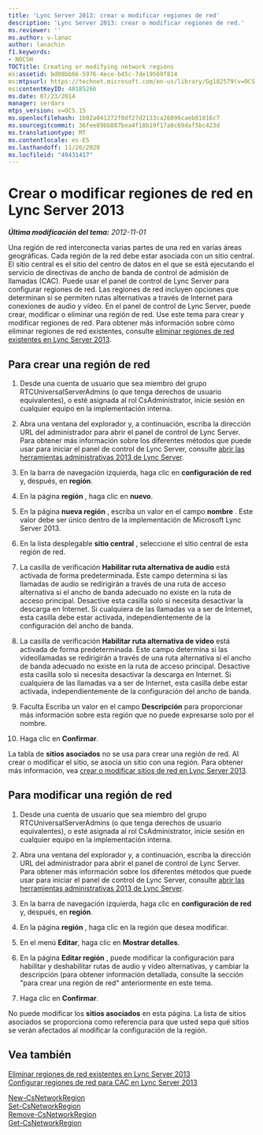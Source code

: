 ```yaml
---
title: 'Lync Server 2013: crear o modificar regiones de red'
description: 'Lync Server 2013: crear o modificar regiones de red.'
ms.reviewer: ''
ms.author: v-lanac
author: lanachin
f1.keywords:
- NOCSH
TOCTitle: Creating or modifying network regions
ms:assetid: bd08bb66-5976-4ece-b45c-7de19569f814
ms:mtpsurl: https://technet.microsoft.com/en-us/library/Gg182579(v=OCS.15)
ms:contentKeyID: 48185266
ms.date: 07/23/2014
manager: serdars
mtps_version: v=OCS.15
ms.openlocfilehash: 1b02a041272f0df27d2133ca26096caeb01816c7
ms.sourcegitcommit: 36fee89bb887bea4f18b19f17a8c69daf5bc423d
ms.translationtype: MT
ms.contentlocale: es-ES
ms.lasthandoff: 11/26/2020
ms.locfileid: "49431417"
---
```

# <a name="creating-or-modifying-network-regions-in-lync-server-2013"></a>Crear o modificar regiones de red en Lync Server 2013

<div data-xmlns="http://www.w3.org/1999/xhtml">

<div class="topic" data-xmlns="http://www.w3.org/1999/xhtml" data-msxsl="urn:schemas-microsoft-com:xslt" data-cs="https://msdn.microsoft.com/">

<div data-asp="https://msdn2.microsoft.com/asp">



</div>

<div id="mainSection">

<div id="mainBody">

<span> </span>

_**Última modificación del tema:** 2012-11-01_

Una región de red interconecta varias partes de una red en varias áreas geográficas. Cada región de la red debe estar asociada con un sitio central. El sitio central es el sitio del centro de datos en el que se está ejecutando el servicio de directivas de ancho de banda de control de admisión de llamadas (CAC). Puede usar el panel de control de Lync Server para configurar regiones de red. Las regiones de red incluyen opciones que determinan si se permiten rutas alternativas a través de Internet para conexiones de audio y vídeo. En el panel de control de Lync Server, puede crear, modificar o eliminar una región de red. Use este tema para crear y modificar regiones de red. Para obtener más información sobre cómo eliminar regiones de red existentes, consulte [eliminar regiones de red existentes en Lync Server 2013](lync-server-2013-deleting-existing-network-regions.md).

<div>

## <a name="to-create-a-network-region"></a>Para crear una región de red

1.  Desde una cuenta de usuario que sea miembro del grupo RTCUniversalServerAdmins (o que tenga derechos de usuario equivalentes), o esté asignada al rol CsAdministrator, inicie sesión en cualquier equipo en la implementación interna.

2.  Abra una ventana del explorador y, a continuación, escriba la dirección URL del administrador para abrir el panel de control de Lync Server. Para obtener más información sobre los diferentes métodos que puede usar para iniciar el panel de control de Lync Server, consulte [abrir las herramientas administrativas 2013 de Lync Server](lync-server-2013-open-lync-server-administrative-tools.md).

3.  En la barra de navegación izquierda, haga clic en **configuración de red** y, después, en **región**.

4.  En la página **región** , haga clic en **nuevo**.

5.  En la página **nueva región** , escriba un valor en el campo **nombre** . Este valor debe ser único dentro de la implementación de Microsoft Lync Server 2013.

6.  En la lista desplegable **sitio central** , seleccione el sitio central de esta región de red.

7.  La casilla de verificación **Habilitar ruta alternativa de audio** está activada de forma predeterminada. Este campo determina si las llamadas de audio se redirigirán a través de una ruta de acceso alternativa si el ancho de banda adecuado no existe en la ruta de acceso principal. Desactive esta casilla solo si necesita desactivar la descarga en Internet. Si cualquiera de las llamadas va a ser de Internet, esta casilla debe estar activada, independientemente de la configuración del ancho de banda.

8.  La casilla de verificación **Habilitar ruta alternativa de vídeo** está activada de forma predeterminada. Este campo determina si las videollamadas se redirigirán a través de una ruta alternativa si el ancho de banda adecuado no existe en la ruta de acceso principal. Desactive esta casilla solo si necesita desactivar la descarga en Internet. Si cualquiera de las llamadas va a ser de Internet, esta casilla debe estar activada, independientemente de la configuración del ancho de banda.

9.  Faculta Escriba un valor en el campo **Descripción** para proporcionar más información sobre esta región que no puede expresarse solo por el nombre.

10. Haga clic en **Confirmar**.

La tabla de **sitios asociados** no se usa para crear una región de red. Al crear o modificar el sitio, se asocia un sitio con una región. Para obtener más información, vea [crear o modificar sitios de red en Lync Server 2013](lync-server-2013-creating-or-modifying-network-sites.md).

</div>

<div>

## <a name="to-modify-a-network-region"></a>Para modificar una región de red

1.  Desde una cuenta de usuario que sea miembro del grupo RTCUniversalServerAdmins (o que tenga derechos de usuario equivalentes), o esté asignada al rol CsAdministrator, inicie sesión en cualquier equipo en la implementación interna.

2.  Abra una ventana del explorador y, a continuación, escriba la dirección URL del administrador para abrir el panel de control de Lync Server. Para obtener más información sobre los diferentes métodos que puede usar para iniciar el panel de control de Lync Server, consulte [abrir las herramientas administrativas 2013 de Lync Server](lync-server-2013-open-lync-server-administrative-tools.md).

3.  En la barra de navegación izquierda, haga clic en **configuración de red** y, después, en **región**.

4.  En la página **región** , haga clic en la región que desea modificar.

5.  En el menú **Editar**, haga clic en **Mostrar detalles**.

6.  En la página **Editar región** , puede modificar la configuración para habilitar y deshabilitar rutas de audio y vídeo alternativas, y cambiar la descripción (para obtener información detallada, consulte la sección "para crear una región de red" anteriormente en este tema.

7.  Haga clic en **Confirmar**.

No puede modificar los **sitios asociados** en esta página. La lista de sitios asociados se proporciona como referencia para que usted sepa qué sitios se verán afectados al modificar la configuración de la región.

</div>

<div>

## <a name="see-also"></a>Vea también


[Eliminar regiones de red existentes en Lync Server 2013](lync-server-2013-deleting-existing-network-regions.md)  
[Configurar regiones de red para CAC en Lync Server 2013](lync-server-2013-configure-network-regions-for-cac.md)  


[New-CsNetworkRegion](https://docs.microsoft.com/powershell/module/skype/New-CsNetworkRegion)  
[Set-CsNetworkRegion](https://docs.microsoft.com/powershell/module/skype/Set-CsNetworkRegion)  
[Remove-CsNetworkRegion](https://docs.microsoft.com/powershell/module/skype/Remove-CsNetworkRegion)  
[Get-CsNetworkRegion](https://docs.microsoft.com/powershell/module/skype/Get-CsNetworkRegionLink)  
  

</div>

</div>

<span> </span>

</div>

</div>

</div>

